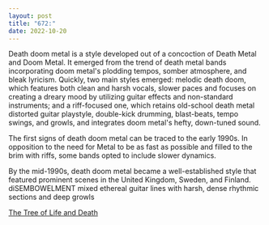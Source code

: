```yaml
---
layout: post
title: "672:"
date: 2022-10-20
---
```


Death doom metal is a style developed out of a concoction of Death Metal and Doom Metal. It emerged from the trend of death metal bands incorporating doom metal's plodding tempos, somber atmosphere, and bleak lyricism. Quickly, two main styles emerged: melodic death doom, which features both clean and harsh vocals, slower paces and focuses on creating a dreary mood by utilizing guitar effects and non-standard instruments; and a riff-focused one, which retains old-school death metal distorted guitar playstyle, double-kick drumming, blast-beats, tempo swings, and growls, and integrates doom metal's hefty, down-tuned sound.

The first signs of death doom metal can be traced to the early 1990s. In opposition to the need for Metal to be as fast as possible and filled to the brim with riffs, some bands opted to include slower dynamics.

By the mid-1990s, death doom metal became a well-established style that featured prominent scenes in the United Kingdom, Sweden, and Finland. diSEMBOWELMENT mixed ethereal guitar lines with harsh, dense rhythmic sections and deep growls

[The Tree of Life and Death](https://youtu.be/wJwGjUeliHM)
